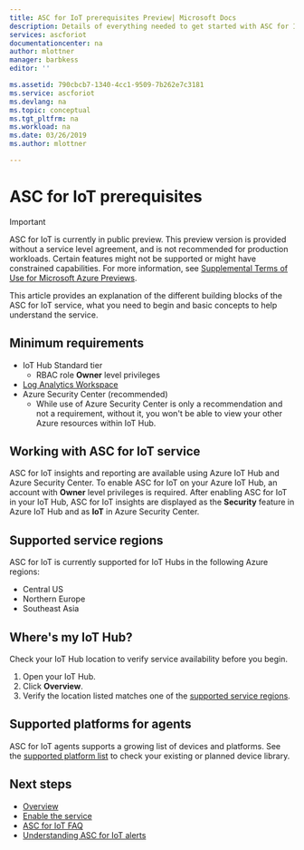 ```yaml
---
title: ASC for IoT prerequisites Preview| Microsoft Docs
description: Details of everything needed to get started with ASC for IoT service prerequisites.
services: ascforiot
documentationcenter: na
author: mlottner
manager: barbkess
editor: ''

ms.assetid: 790cbcb7-1340-4cc1-9509-7b262e7c3181
ms.service: ascforiot
ms.devlang: na
ms.topic: conceptual
ms.tgt_pltfrm: na
ms.workload: na
ms.date: 03/26/2019
ms.author: mlottner

---
```

# ASC for IoT prerequisites

> [!IMPORTANT]
> ASC for IoT is currently in public preview.
> This preview version is provided without a service level agreement, and is not recommended for production workloads. Certain features might not be supported or might have constrained capabilities. 
> For more information, see [Supplemental Terms of Use for Microsoft Azure Previews](https://azure.microsoft.com/support/legal/preview-supplemental-terms/).

This article provides an explanation of the different building blocks of the ASC for IoT service, what you need to begin and basic concepts to help understand the service. 

## Minimum requirements

- IoT Hub Standard tier
    - RBAC role **Owner** level privileges 
- [Log Analytics Workspace](https://docs.microsoft.com/azure/azure-monitor/learn/quick-create-workspace) 
- Azure Security Center (recommended)
    - While use of Azure Security Center is only a recommendation and not a requirement, without it, you won't be able to view your other Azure resources within IoT Hub. 
 
## Working with ASC for IoT service

ASC for IoT insights and reporting are available using Azure IoT Hub and Azure Security Center. To enable ASC for IoT on your Azure IoT Hub, an account with **Owner** level privileges is required. After enabling ASC for IoT in your IoT Hub, ASC for IoT insights are displayed as the **Security** feature in Azure IoT Hub and as  **IoT** in Azure Security Center. 

## Supported service regions 

ASC for IoT is currently supported for IoT Hubs in the following Azure regions:
  - Central US
  - Northern Europe
  - Southeast Asia

## Where's my IoT Hub?

Check your IoT Hub location to verify service availability before you begin. 

1. Open your IoT Hub. 
2. Click **Overview**. 
3. Verify the location listed matches one of the [supported service regions](#supported-service-regions). 


## Supported platforms for agents 

ASC for IoT agents supports a growing list of devices and platforms. See the [supported platform list](select-deploy-agent.md) to check your existing or planned device library.  

## Next steps
- [Overview](overview.md)
- [Enable the service](quickstart-onboard-iot-hub.md)
- [ASC for IoT FAQ](resources-frequently-asked-questions.md)
- [Understanding ASC for IoT alerts](concept-security-alerts.md)
